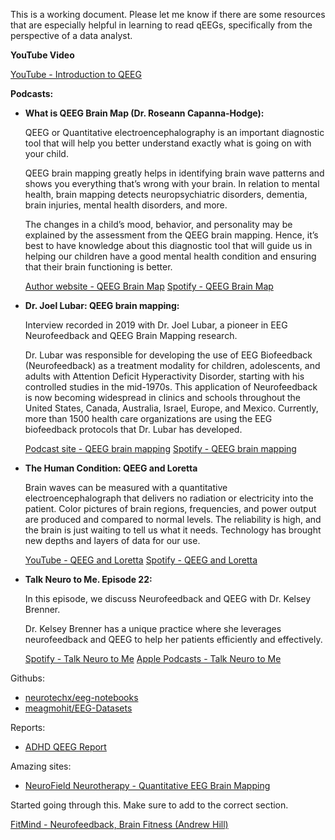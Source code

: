 This is a working document. Please let me know if there are some resources that are especially helpful in learning to read qEEGs, specifically from the perspective of a data analyst.

**YouTube Video**

[YouTube - Introduction to QEEG](https://www.youtube.com/watch?v=7VkppFW2yyw)

**Podcasts:**

- **What is QEEG Brain Map (Dr. Roseann Capanna-Hodge):**

  QEEG or Quantitative electroencephalography is an important diagnostic tool that will help you better understand exactly what is going on with your child.

  QEEG brain mapping greatly helps in identifying brain wave patterns and shows you everything that’s wrong with your brain. In relation to mental health, brain mapping detects neuropsychiatric disorders, dementia, brain injuries, mental health disorders, and more.

  The changes in a child’s mood, behavior, and personality may be explained by the assessment from the QEEG brain mapping. Hence, it’s best to have knowledge about this diagnostic tool that will guide us in helping our children have a good mental health condition and ensuring that their brain functioning is better.

  [Author website - QEEG Brain Map](https://drroseann.com/podcast/episode-6-what-is-a-qeeg-brain-map/)
  [Spotify - QEEG Brain Map](https://open.spotify.com/episode/7k63aVVoZfHfWlv3b047jQ)

- **Dr. Joel Lubar: QEEG brain mapping:**

  Interview recorded in 2019 with Dr. Joel Lubar, a pioneer in EEG Neurofeedback and QEEG Brain Mapping research.

  Dr. Lubar was responsible for developing the use of EEG Biofeedback (Neurofeedback) as a treatment modality for children, adolescents, and adults with Attention Deficit Hyperactivity Disorder, starting with his controlled studies in the mid-1970s. This application of Neurofeedback is now becoming widespread in clinics and schools throughout the United States, Canada, Australia, Israel, Europe, and Mexico. Currently, more than 1500 health care organizations are using the EEG biofeedback protocols that Dr. Lubar has developed.

  [Podcast site - QEEG brain mapping](https://feeds.buzzsprout.com/557674.rss)
  [Spotify - QEEG brain mapping](https://open.spotify.com/episode/5u3Ssrd961ZAsJpCaqDPbV)

- **The Human Condition: QEEG and Loretta**

  Brain waves can be measured with a quantitative electroencephalograph that delivers no radiation or electricity into the patient. Color pictures of brain regions, frequencies, and power output are produced and compared to normal levels. The reliability is high, and the brain is just waiting to tell us what it needs. Technology has brought new depths and layers of data for our use.

  [YouTube - QEEG and Loretta](https://www.youtube.com/watch?v=MSDlz8B8Fjs)
  [Spotify - QEEG and Loretta](https://open.spotify.com/episode/25VExs9LguWuag0q8ZwHRm)

- **Talk Neuro to Me. Episode 22:**

  In this episode, we discuss Neurofeedback and QEEG with Dr. Kelsey Brenner.

  Dr. Kelsey Brenner has a unique practice where she leverages neurofeedback and QEEG to help her patients efficiently and effectively.

  [Spotify - Talk Neuro to Me](https://open.spotify.com/episode/2QO9wEtahCWnFBiTjYK5Ei)
  [Apple Podcasts - Talk Neuro to Me](https://podcasts.apple.com/us/podcast/talk-neuro-to-me/id1453179891)

Githubs:

- [neurotechx/eeg-notebooks](https://github.com/neurotechx/eeg-notebooks)
- [meagmohit/EEG-Datasets](https://github.com/meagmohit/EEG-Datasets)

Reports:

- [ADHD QEEG Report](https://graymattersct.com/wp-content/uploads/2020/02/Deidentified-ADHD-QEEG-Report.pdf)

Amazing sites:

- [NeuroField Neurotherapy - Quantitative EEG Brain Mapping](https://neurofieldneurotherapy.com/quantitative-eeg-brain-mapping)

Started going through this. Make sure to add to the correct section.

[FitMind - Neurofeedback, Brain Fitness (Andrew Hill)](https://fitmind.com/podcast-collection/neurofeedback-brain-fitness-andrew-hill)
